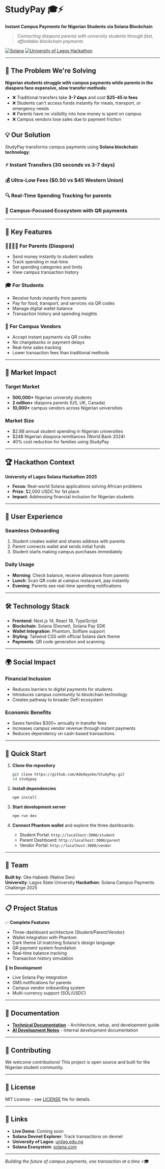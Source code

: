 # StudyPay 🎓⚡

**Instant Campus Payments for Nigerian Students via Solana Blockchain**

> *Connecting diaspora parents with university students through fast, affordable blockchain payments*

[![Solana](https://img.shields.io/badge/Powered%20by-Solana-9945FF?style=for-the-badge&logo=solana)](https://solana.com)
[![University of Lagos Hackathon](https://img.shields.io/badge/University%20of%20Lagos-Hackathon%202025-14F195?style=for-the-badge)](https://unilag.edu.ng)

---

## 🌟 The Problem We're Solving

**Nigerian students struggle with campus payments while parents in the diaspora face expensive, slow transfer methods:**

- ❌ Traditional transfers take **3-7 days** and cost **$25-45 in fees**
- ❌ Students can't access funds instantly for meals, transport, or emergency needs
- ❌ Parents have no visibility into how money is spent on campus
- ❌ Campus vendors lose sales due to payment friction

## 💡 Our Solution

StudyPay transforms campus payments using **Solana blockchain technology**:

### ⚡ **Instant Transfers** (30 seconds vs 3-7 days)
### 💰 **Ultra-Low Fees** ($0.50 vs $45 Western Union)
### 🔍 **Real-Time Spending Tracking** for parents
### 🏫 **Campus-Focused Ecosystem** with QR payments

---

## 🚀 Key Features

### 👨‍👩‍👧‍👦 **For Parents (Diaspora)**
- Send money instantly to student wallets
- Track spending in real-time
- Set spending categories and limits
- View campus transaction history

### 🎓 **For Students**
- Receive funds instantly from parents
- Pay for food, transport, and services via QR codes
- Manage digital wallet balance
- Transaction history and spending insights

### 🏪 **For Campus Vendors**
- Accept instant payments via QR codes
- No chargebacks or payment delays
- Real-time sales tracking
- Lower transaction fees than traditional methods

---

## 🎯 Market Impact

### **Target Market**
- **500,000+** Nigerian university students
- **2 million+** diaspora parents (US, UK, Canada)
- **10,000+** campus vendors across Nigerian universities

### **Market Size**
- $2.8B annual student spending in Nigerian universities
- $24B Nigerian diaspora remittances (World Bank 2024)
- 40% cost reduction for families using StudyPay

---

## 🏆 Hackathon Context

**University of Lagos Solana Hackathon 2025**
- **Focus**: Real-world Solana applications solving African problems
- **Prize**: $2,000 USDC for 1st place
- **Impact**: Addressing financial inclusion for Nigerian students

---

## 📱 User Experience

### **Seamless Onboarding**
1. Student creates wallet and shares address with parents
2. Parent connects wallet and sends initial funds
3. Student starts making campus purchases immediately

### **Daily Usage**
- **Morning**: Check balance, receive allowance from parents
- **Lunch**: Scan QR code at campus restaurant, pay instantly
- **Evening**: Parents see real-time spending notifications

---

## 🛠️ Technology Stack

- **Frontend**: Next.js 14, React 18, TypeScript
- **Blockchain**: Solana (Devnet), Solana Pay SDK
- **Wallet Integration**: Phantom, Solflare support
- **Styling**: Tailwind CSS with official Solana dark theme
- **Payments**: QR code generation and scanning

---

## 🌍 Social Impact

### **Financial Inclusion**
- Reduces barriers to digital payments for students
- Introduces campus community to blockchain technology
- Creates pathway to broader DeFi ecosystem

### **Economic Benefits**
- Saves families $300+ annually in transfer fees
- Increases campus vendor revenue through instant payments
- Reduces dependency on cash-based transactions

---

## 🚀 Quick Start

1. **Clone the repository**
   ```bash
   git clone https://github.com/Adedayoke/StudyPay.git
   cd studypay
   ```

2. **Install dependencies**
   ```bash
   npm install
   ```

3. **Start development server**
   ```bash
   npm run dev
   ```

4. **Connect Phantom wallet** and explore the three dashboards:
   - Student Portal: `http://localhost:3000/student`
   - Parent Dashboard: `http://localhost:3000/parent`
   - Vendor Portal: `http://localhost:3000/vendor`

---

## 👥 Team

**Built by**: Oke Habeeb (Native Dev)  
**University**: Lagos State University 
**Hackathon**: Solana Campus Payments Challenge 2025

---

## 📋 Project Status

✅ **Complete Features**
- Three-dashboard architecture (Student/Parent/Vendor)
- Wallet integration with Phantom
- Dark theme UI matching Solana's design language
- QR payment system foundation
- Real-time balance tracking
- Transaction history simulation

🚧 **In Development**
- Live Solana Pay integration
- SMS notifications for parents
- Campus vendor onboarding system
- Multi-currency support (SOL/USDC)

---

## 📖 Documentation

- **[Technical Documentation](./TECHNICAL.md)** - Architecture, setup, and development guide
- **[AI Development Notes](./AI_README.md)** - Internal development documentation

---

## 🤝 Contributing

We welcome contributions! This project is open source and built for the Nigerian student community.

---

## 📄 License

MIT License - see [LICENSE](./LICENSE) file for details.

---

## 🔗 Links

- **Live Demo**: Coming soon
- **Solana Devnet Explorer**: Track transactions on devnet
- **University of Lagos**: [unilag.edu.ng](https://unilag.edu.ng)
- **Solana Ecosystem**: [solana.com](https://solana.com)

---

*Building the future of campus payments, one transaction at a time* ⚡🎓
